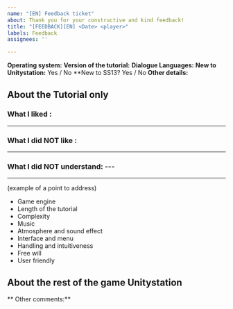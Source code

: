 ```yaml
---
name: "[EN] Feedback ticket"
about: Thank you for your constructive and kind feedback!
title: "[FEEDBACK][EN] <Date> <player>"
labels: Feedback
assignees: ''

---
```


**Operating system:** 
**Version of the tutorial:**
**Dialogue Languages:**
**New to Unitystation:** Yes / No
**New to SS13? Yes / No
**Other details:**

## About the Tutorial only
### What I liked :

---

### What I did NOT like :
---

### What I did NOT understand: ---
---

(example of a point to address) 
- Game engine
- Length of the tutorial
- Complexity
- Music
- Atmosphere and sound effect
- Interface and menu
- Handling and intuitiveness 
- Free will
- User friendly

## About the rest of the game Unitystation

** Other comments:**
